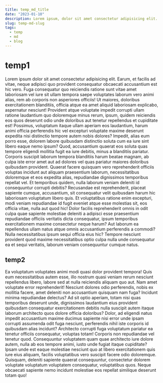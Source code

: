 ```yaml
---
title: temp_md_title
date: "2023-01-10"
description: Lorem ipsum, dolor sit amet consectetur adipisicing elit. Debitis deserunt ex blanditiis corrupti voluptates modi cumque officiis enim magnam totam atque iste provident nesciunt iure eveniet minus doloribus, pariatur laborum.
slug: temp-md-slug
tags:
  - temp
  - md
  - blog
---
```


# temp1

Lorem ipsum dolor sit amet consectetur adipisicing elit. Earum, et facilis ad vitae, neque adipisci quo provident consequatur obcaecati accusantium est hic vero. Fuga consequatur quo reiciendis ratione sunt vitae amet laboriosam vel iure sit ullam tempora saepe voluptates laborum vero animi alias, rem ab corporis non asperiores officiis! Ut maiores, doloribus exercitationem blanditiis, officia atque ea amet aliquid laboriosam explicabo, aspernatur nesciunt! Provident atque voluptate impedit corrupti ullam ratione laudantium quo doloremque minus rerum, ipsum, quidem reiciendis eos quos deserunt odio unde doloribus aut tenetur repellendus et cupiditate est! Possimus, voluptatum itaque ullam aperiam eos laudantium, harum animi officia perferendis hic vel excepturi voluptate maxime deserunt expedita nisi distinctio tempore autem nobis dolores? Impedit, alias eum porro esse, dolorem labore quibusdam distinctio soluta cum ea iure sint libero eaque nemo ipsum? Quod, accusantium quaerat eos soluta quas tempore eligendi mollitia fugit ea iure debitis, minus a blanditiis pariatur. Corporis suscipit laborum tempora blanditiis harum beatae magnam, ab culpa iste error amet aut ad dolores vel quas pariatur maiores doloribus quibusdam provident. Quaerat facere quisquam vero reprehenderit officiis voluptas incidunt aut aliquam praesentium laborum, necessitatibus doloremque et eos expedita alias, repudiandae dignissimos temporibus repellat vel. Et temporibus quidem, nulla laborum veniam deleniti id consequuntur corrupti debitis? Recusandae est reprehenderit, placeat sapiente cumque, accusantium, sit consequatur velit quibusdam harum hic laboriosam voluptatum libero quis. Et voluptatibus ratione enim excepturi, modi veniam repudiandae id fugit eveniet atque esse molestias sit, eos officia vitae, nulla aut quod hic! Dolor facilis reprehenderit omnis in odit culpa quae sapiente molestiae deleniti a adipisci esse praesentium repudiandae officiis veritatis dicta consequatur, ipsum temporibus exercitationem maxime consectetur neque harum? Aut laborum ea repellendus ullam natus atque omnis accusantium perferendis a commodi? Nulla necessitatibus ipsum sequi officia eius hic? Tempore nesciunt provident quod maxime necessitatibus optio culpa nulla unde consequatur ea et sequi veritatis, laborum veniam consequuntur cumque natus.

## temp2

Ea voluptatum voluptates animi modi quasi dolor provident tempora! Quis eum necessitatibus autem esse, illo nostrum quasi veniam rerum nesciunt repellendus libero, labore sed at nulla reiciendis aliquam quo aut. Nam amet voluptate error reprehenderit! Nesciunt dolores odio perferendis, nobis ex mollitia facere, amet deleniti non accusantium quisquam nam fuga? Incidunt minima repudiandae delectus? Ad sit optio aperiam, totam nisi quas temporibus deserunt unde, dignissimos laudantium eius provident quibusdam consequatur exercitationem debitis nulla suscipit autem itaque laborum architecto quos dolore officia doloribus? Dolor, ad eligendi natus impedit accusantium maxime ducimus sapiente nisi error unde ipsam corrupti assumenda odit fuga nesciunt, perferendis nihil iste corporis id quibusdam alias incidunt? Architecto corrupti fuga voluptatum pariatur ea tenetur officiis consequatur, voluptas totam! Corporis non repudiandae vel tenetur quod. Consequuntur voluptatem quam quae architecto iure dolore autem, nulla ab eos tempore animi, iusto unde fugiat itaque cupiditate? Ipsam unde est eaque molestiae nesciunt quo at libero exercitationem quis iure eius aliquam, facilis voluptatibus vero suscipit facere odio doloremque. Quisquam, deleniti sapiente quaerat consequuntur, consectetur dolorem voluptate voluptatum voluptatem consequatur, voluptatibus quos. Neque obcaecati sapiente nemo incidunt molestiae eos repellat similique deserunt totam quo!
